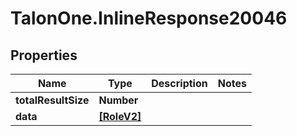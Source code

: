 # TalonOne.InlineResponse20046

## Properties

Name | Type | Description | Notes
------------ | ------------- | ------------- | -------------
**totalResultSize** | **Number** |  | 
**data** | [**[RoleV2]**](RoleV2.md) |  | 


